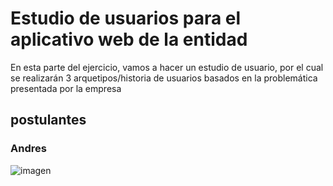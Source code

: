 # Estudio de usuarios para el aplicativo web de la entidad
En esta parte del ejercicio, vamos a hacer un estudio de usuario, por el cual se realizarán 3 arquetipos/historia de usuarios basados en la problemática presentada por la empresa

## postulantes

### Andres
![imagen](/assents/)

